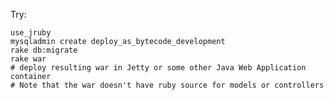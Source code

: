 Try:

    use_jruby
    mysqladmin create deploy_as_bytecode_development
    rake db:migrate
    rake war
    # deploy resulting war in Jetty or some other Java Web Application container
    # Note that the war doesn't have ruby source for models or controllers
